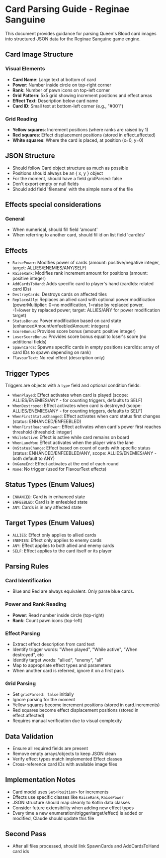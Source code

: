 # Card Parsing Guide - Reginae Sanguine

This document provides guidance for parsing Queen's Blood card images into structured JSON data for the Reginae Sanguine game engine.

## Card Image Structure

### Visual Elements
- **Card Name**: Large text at bottom of card
- **Power**: Number inside circle on top-right corner
- **Rank**: Number of pawn icons on top-left corner
- **Grid Pattern**: 5x5 grid showing increment positions and effect areas
- **Effect Text**: Description below card name
- **Card ID**: Small text at bottom-left corner (e.g., "#001")

### Grid Reading
- **Yellow squares**: Increment positions (where ranks are raised by 1)
- **Red squares**: Effect displacement positions (stored in effect.affected)
- **White squares**: Where the card is placed, at position (x=0, y=0)

## JSON Structure
- Should follow Card object structure as much as possible
- Positions should always be an { x, y } object
- For the moment, should have a field gridParsed: false
- Don't export empty or null fields
- Should add field 'filename' with the simple name of the file

## Effects special considerations
### General
- When numerical, should fill field 'amount'
- When referring to another card, should fil id on list field 'cardIds'

## Effects
- `RaisePower`: Modifies power of cards (amount: positive/negative integer, target: ALLIES/ENEMIES/ANY/SELF)
- `RaiseRank`: Modifies rank increment amount for positions (amount: positive integer)
- `AddCardsToHand`: Adds specific card to player's hand (cardIds: related card IDs)
- `DestroyCards`: Destroys cards on affected tiles
- `ReplaceAlly`: Replaces an allied card with optional power modification (powerMultiplier: 0=no modification, 1=raise by replaced power, -1=lower by replaced power; target: ALLIES/ANY for power modification target)
- `StatusBonus`: Power modification based on card state (enhancedAmount/enfeebledAmount: integers)
- `ScoreBonus`: Provides score bonus (amount: positive integer)
- `LoserScoreBonus`: Provides score bonus equal to loser's score (no additional fields)
- `SpawnCards`: Spawns specific cards in empty positions (cardIds: array of card IDs to spawn depending on rank)
- `FlavourText`: No real effect (description only)

## Trigger Types
Triggers are objects with a `type` field and optional condition fields:

- `WhenPlayed`: Effect activates when card is played (scope: ALLIES/ENEMIES/ANY - for counting triggers, defaults to SELF)
- `WhenDestroyed`: Effect activates when card is destroyed (scope: ALLIES/ENEMIES/ANY - for counting triggers, defaults to SELF)
- `WhenFirstStatusChanged`: Effect activates when card status first changes (status: ENHANCED/ENFEEBLED)
- `WhenFirstReachesPower`: Effect activates when card's power first reaches threshold (threshold: integer)
- `WhileActive`: Effect is active while card remains on board
- `WhenLaneWon`: Effect activates when the player wins the lane
- `OnStatusChange`: Effect based on count of cards with specific status (status: ENHANCED/ENFEEBLED/ANY, scope: ALLIES/ENEMIES/ANY - both default to ANY)
- `OnGameEnd`: Effect activates at the end of each round
- `None`: No trigger (used for FlavourText effects)

## Status Types (Enum Values)
- `ENHANCED`: Card is in enhanced state
- `ENFEEBLED`: Card is in enfeebled state
- `ANY`: Cards is in any affected state

## Target Types (Enum Values)
- `ALLIES`: Effect only applies to allied cards
- `ENEMIES`: Effect only applies to enemy cards
- `ANY`: Effect applies to both allied and enemy cards
- `SELF`: Effect applies to the card itself or its player

## Parsing Rules
### Card Identification
- Blue and Red are always equivalent. Only parse blue cards.

### Power and Rank Reading
- **Power**: Read number inside circle (top-right)
- **Rank**: Count pawn icons (top-left)

### Effect Parsing
- Extract effect description from card text
- Identify trigger words: "When played", "While active", "When destroyed", etc
- Identify target words: "allied", "enemy", "all"
- Map to appropriate effect types and parameters
- When another card is referred, ignore it on a first pass

### Grid Parsing
- Set `gridParsed: false` initially
- Ignore parsing for the moment
- Yellow squares become increment positions (stored in card.increments)
- Red squares become effect displacement positions (stored in effect.affected)
- Requires manual verification due to visual complexity

## Data Validation
- Ensure all required fields are present
- Remove empty arrays/objects to keep JSON clean
- Verify effect types match implemented Effect classes
- Cross-reference card IDs with available image files

## Implementation Notes
- Card model uses `Set<Position>` for increments
- Effects use specific classes like `RaiseRank`, `RaisePower`
- JSON structure should map cleanly to Kotlin data classes
- Consider future extensibility when adding new effect types
- Every time a new enumeration(trigger/target/effect) is added or modified, Claude should update this file

## Second Pass
- After all files processed, should link SpawnCards and AddCardsToHand card ids